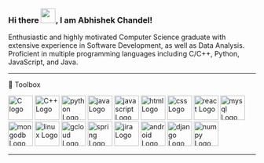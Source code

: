 ### Hi there <img src="https://raw.githubusercontent.com/MartinHeinz/MartinHeinz/master/wave.gif" width="30px">, I am Abhishek Chandel!

Enthusiastic and highly motivated Computer Science graduate with extensive experience in Software Development, as well as Data Analysis. Proficient in multiple programming languages including C/C++, Python, JavaScript, and Java.

---

🧰 Toolbox

<img src="https://cdn.worldvectorlogo.com/logos/c-1.svg" alt="C logo" width="50" height="50"/>   <img src="https://cdn.worldvectorlogo.com/logos/c.svg" alt="C++ Logo" width="50" height="50"/> 
  <img src="https://cdn.worldvectorlogo.com/logos/python-5.svg" alt="python Logo" width="50" height="50"/>  <img src="https://cdn.worldvectorlogo.com/logos/java-4.svg" alt="java Logo" width="50" height="50"/>  <img src="https://cdn.worldvectorlogo.com/logos/logo-javascript.svg" alt="javascript Logo" width="50" height="50"/>  <img src="https://cdn.worldvectorlogo.com/logos/html-1.svg" alt="html Logo" width="50" height="50"/>  <img src="https://cdn.worldvectorlogo.com/logos/css-3.svg" alt="css Logo" width="50" height="50"/>  <img src="https://cdn.worldvectorlogo.com/logos/react-2.svg" alt="react Logo" width="50" height="50"/>  <img src="https://cdn.worldvectorlogo.com/logos/mysql-3.svg" alt="mysql Logo" width="50" height="50"/>  <img src="https://cdn.worldvectorlogo.com/logos/mongodb-icon-1.svg" alt="mongodb Logo" width="50" height="50"/>  <img src="https://cdn.worldvectorlogo.com/logos/linux-tux.svg" alt="linux Logo" width="50" height="50"/>  <img src="https://cdn.worldvectorlogo.com/logos/google-cloud-1.svg" alt="gcloud Logo" width="50" height="50"/>  <img src="https://cdn.worldvectorlogo.com/logos/spring-3.svg" alt="spring Logo" width="50" height="50"/>  <img src="https://cdn.worldvectorlogo.com/logos/jira-1.svg" alt="jira Logo" width="50" height="50"/>  <img src="https://cdn.worldvectorlogo.com/logos/android-4.svg" alt="android Logo" width="50" height="50"/>  <img src="https://cdn.worldvectorlogo.com/logos/django.svg" alt="django Logo" width="50" height="50"/>  <img src="https://cdn.worldvectorlogo.com/logos/numpy-1.svg" alt="numpy Logo" width="50" height="50"/>

---
